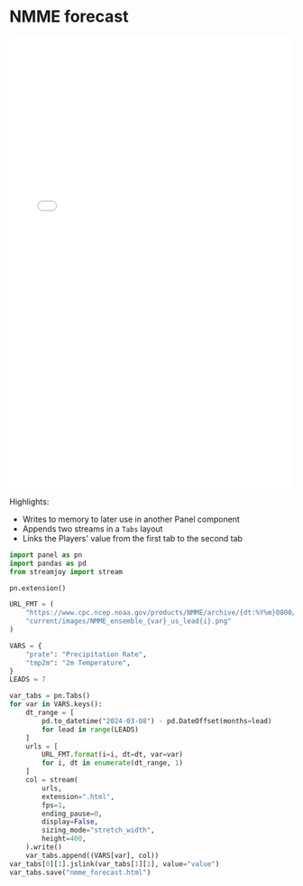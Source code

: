 # NMME forecast

<iframe
    width="100%" height="800px"
    src="../assets/nmme_forecast.html"
    frameborder="0"
    marginheight="0"
    marginwidth="0">
</iframe>

Highlights:

- Writes to memory to later use in another Panel component
- Appends two streams in a `Tabs` layout
- Links the Players' value from the first tab to the second tab

```python hl_lines="29 37 38"
import panel as pn
import pandas as pd
from streamjoy import stream

pn.extension()

URL_FMT = (
    "https://www.cpc.ncep.noaa.gov/products/NMME/archive/{dt:%Y%m}0800/"
    "current/images/NMME_ensemble_{var}_us_lead{i}.png"
)

VARS = {
    "prate": "Precipitation Rate",
    "tmp2m": "2m Temperature",
}
LEADS = 7

var_tabs = pn.Tabs()
for var in VARS.keys():
    dt_range = [
        pd.to_datetime("2024-03-08") - pd.DateOffset(months=lead)
        for lead in range(LEADS)
    ]
    urls = [
        URL_FMT.format(i=i, dt=dt, var=var)
        for i, dt in enumerate(dt_range, 1)
    ]
    col = stream(
        urls,
        extension=".html",
        fps=1,
        ending_pause=0,
        display=False,
        sizing_mode="stretch_width",
        height=400,
    ).write()
    var_tabs.append((VARS[var], col))
var_tabs[0][1].jslink(var_tabs[1][1], value="value")
var_tabs.save("nmme_forecast.html")
```